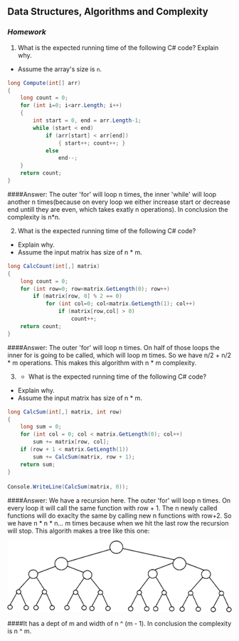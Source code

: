## Data Structures, Algorithms and Complexity
### _Homework_

1. What is the expected running time of the following C# code? Explain why.
  - Assume the array's size is `n`.

```cs
long Compute(int[] arr)
{
    long count = 0;
    for (int i=0; i<arr.Length; i++)
    {
        int start = 0, end = arr.Length-1;
        while (start < end)
            if (arr[start] < arr[end])
                { start++; count++; }
            else 
                end--;
    }
    return count;
}
```

####Answer: The outer 'for' will loop n times, the inner 'while' will loop another n times(because on every loop we either increase start or decrease end untill they are even, which takes exatly n operations). In conclusion the complexity is n*n. 

2. What is the expected running time of the following C# code?
  - Explain why.
  - Assume the input matrix has size of n * m.

```cs
long CalcCount(int[,] matrix)
{
    long count = 0;
    for (int row=0; row<matrix.GetLength(0); row++)
        if (matrix[row, 0] % 2 == 0)
            for (int col=0; col<matrix.GetLength(1); col++)
                if (matrix[row,col] > 0)
                    count++;
    return count;
}
```

####Answer: The outer 'for' will loop n times. On half of those loops the inner for is going to be called, which will loop m times. So we have n/2 + n/2 * m operations. This makes this algorithm with n * m complexity.

3. * What is the expected running time of the following C# code?
  - Explain why.
  - Assume the input matrix has size of n * m.

```cs
long CalcSum(int[,] matrix, int row)
{
    long sum = 0;
    for (int col = 0; col < matrix.GetLength(0); col++) 
        sum += matrix[row, col];
    if (row + 1 < matrix.GetLength(1)) 
        sum += CalcSum(matrix, row + 1);
    return sum;
}

Console.WriteLine(CalcSum(matrix, 0));
```

####Answer: We have a recursion here. The outer 'for' will loop n times. On every loop it will call the same function with row + 1. The n newly called functions will do exaclty the same by calling new n functions with row+2. So we have n * n * n... m times because when we hit the last row the recursion will stop. This algorith makes a tree like this one: 

![tree](tree.png)

####It has a dept of m and width of n ^ (m - 1). In conclusion the complexity is n ^ m.